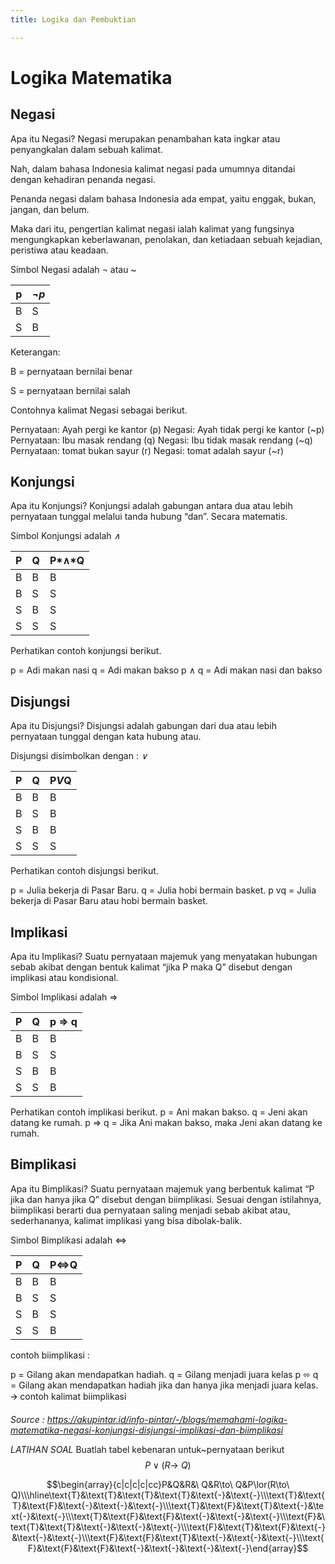 ```yaml
---
title: Logika dan Pembuktian

---
```


# Logika Matematika

## Negasi
Apa itu Negasi?
Negasi merupakan penambahan kata ingkar atau penyangkalan dalam sebuah kalimat.

Nah, dalam bahasa Indonesia kalimat negasi pada umumnya ditandai dengan kehadiran penanda negasi.

Penanda negasi dalam bahasa Indonesia ada empat, yaitu enggak, bukan, jangan, dan belum.

Maka dari itu, pengertian kalimat negasi ialah kalimat yang fungsinya mengungkapkan keberlawanan, penolakan, dan ketiadaan sebuah kejadian, peristiwa atau keadaan.

Simbol Negasi adalah ¬ atau ~

| p   | $\neg p$ |
| --- | -------- |
| B   | S        |
| S   | B        |

Keterangan:

B = pernyataan bernilai benar

S = pernyataan bernilai salah

Contohnya kalimat Negasi sebagai berikut.

Pernyataan: Ayah pergi ke kantor (p)
Negasi: Ayah tidak pergi ke kantor (~p)
Pernyataan: Ibu masak rendang (q)
Negasi: Ibu tidak masak rendang (~q)
Pernyataan: tomat bukan sayur (r)
Negasi: tomat adalah sayur (~r)



## Konjungsi
Apa itu Konjungsi?
Konjungsi adalah gabungan antara dua atau lebih pernyataan tunggal melalui tanda hubung “dan”. Secara matematis.

Simbol Konjungsi adalah *∧*


| P   | Q   | P*∧*Q |
| --- | --- | --- |
| B   | B   | B   |
| B   | S   | S   |
| S   | B   | S   |
| S   | S   | S   |

Perhatikan contoh konjungsi berikut.

p = Adi makan nasi
q = Adi makan bakso
p ∧ q = Adi makan nasi dan bakso 

## Disjungsi
Apa itu Disjungsi?
Disjungsi adalah gabungan dari dua atau lebih pernyataan tunggal dengan kata hubung atau.

Disjungsi disimbolkan dengan : *∨*

| P   | Q   | P*V*Q |
| --- | --- | ----- |
| B   | B   | B     |
| B   | S   | B     |
| S   | B   | B     |
| S   | S   | S     |

Perhatikan contoh disjungsi berikut.

p = Julia bekerja di Pasar Baru.
q = Julia hobi bermain basket.
p vq = Julia bekerja di Pasar Baru atau hobi bermain basket.

## Implikasi
Apa itu Implikasi?
Suatu pernyataan majemuk yang menyatakan hubungan sebab akibat dengan bentuk kalimat “jika P maka Q” disebut dengan implikasi atau kondisional. 

Simbol Implikasi adalah  =>

| P   | Q   | p => q |
|:--- | --- | ------ |
| B   | B   | B      |
| B   | S   | S      |
| S   | B   | B      |
| S   | S   | B      |

Perhatikan contoh implikasi berikut.
p = Ani makan bakso.
q = Jeni akan datang ke rumah.
p => q = Jika Ani makan bakso, maka Jeni akan datang ke rumah.


## Bimplikasi
Apa itu Bimplikasi?
Suatu pernyataan majemuk yang berbentuk kalimat “P jika dan hanya jika Q” disebut dengan biimplikasi. Sesuai dengan istilahnya, biimplikasi berarti dua pernyataan saling menjadi sebab akibat atau, sederhananya, kalimat implikasi yang bisa dibolak-balik.

Simbol Bimplikasi adalah ⇔

| P   | Q   | P⇔Q |
| --- | --- | --- |
| B   | B   | B   |
| B   | S   | S   |
| S   | B   | S   |
| S   | S   | B   |

contoh biimplikasi : 

p = Gilang akan mendapatkan hadiah.
q = Gilang menjadi juara kelas
p ⬄ q = Gilang akan mendapatkan hadiah jika dan hanya jika menjadi juara kelas. 🡪 contoh kalimat biimplikasi

*Source : https://akupintar.id/info-pintar/-/blogs/memahami-logika-matematika-negasi-konjungsi-disjungsi-implikasi-dan-biimplikasi*


*LATIHAN SOAL*
Buatlah tabel kebenaran untuk~pernyataan berikut $$P\lor(R\to\ Q)$$

$$\begin{array}{c|c|c|c|cc}P&Q&R&\ Q&R\to\ Q&P\lor(R\to\ Q)\\\hline\text{Т}&\text{Т}&\text{Т}&\text{Т}&\text{-}&\text{-}\\\text{Т}&\text{Т}&\text{F}&\text{-}&\text{-}&\text{-}\\\text{T}&\text{F}&\text{T}&\text{-}&\text{-}&\text{-}\\\text{T}&\text{F}&\text{F}&\text{-}&\text{-}&\text{-}\\\text{F}&\text{T}&\text{T}&\text{-}&\text{-}&\text{-}\\\text{F}&\text{T}&\text{F}&\text{-}&\text{-}&\text{-}\\\text{F}&\text{F}&\text{T}&\text{-}&\text{-}&\text{-}\\\text{F}&\text{F}&\text{F}&\text{-}&\text{-}&\text{-}&\text{-}\end{array}$$


